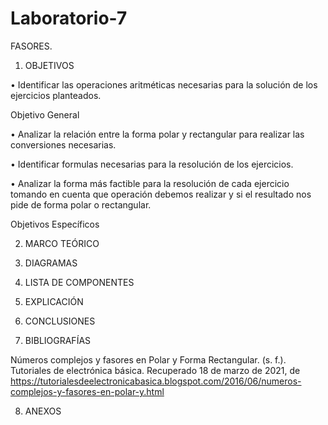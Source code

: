 # Laboratorio-7
FASORES.

1. OBJETIVOS

•	Identificar las operaciones aritméticas necesarias para la solución de los ejercicios planteados.

Objetivo General

•	Analizar la relación entre la forma polar y rectangular   para realizar las conversiones necesarias.

•	Identificar formulas necesarias para la resolución de los ejercicios.

•	Analizar la forma más factible para la resolución de cada ejercicio tomando en cuenta que operación debemos realizar y si el resultado nos pide de forma polar o rectangular.

Objetivos Específicos

2. MARCO TEÓRICO

3. DIAGRAMAS

4. LISTA DE COMPONENTES

5. EXPLICACIÓN

6. CONCLUSIONES

7. BIBLIOGRAFÍAS

Números complejos y fasores en Polar y Forma Rectangular. (s. f.). Tutoriales de electrónica básica. Recuperado 18 de marzo de 2021, de https://tutorialesdeelectronicabasica.blogspot.com/2016/06/numeros-complejos-y-fasores-en-polar-y.html

8. ANEXOS
